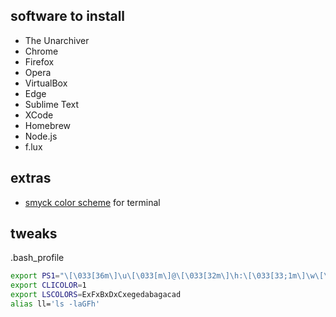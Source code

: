 ## software to install

- The Unarchiver
- Chrome
- Firefox
- Opera
- VirtualBox
- Edge
- Sublime Text
- XCode
- Homebrew
- Node.js
- f.lux

## extras

- [smyck color scheme](http://color.smyck.org/) for terminal

## tweaks

.bash_profile
```bash
export PS1="\[\033[36m\]\u\[\033[m\]@\[\033[32m\]\h:\[\033[33;1m\]\w\[\033[m\]\$ "
export CLICOLOR=1
export LSCOLORS=ExFxBxDxCxegedabagacad
alias ll='ls -laGFh'
```
